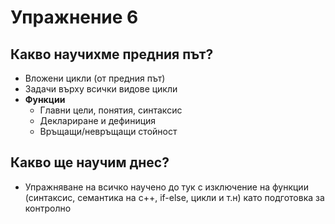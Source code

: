 # Упражнение 6
## Какво научихме предния път?
* Вложени цикли (от предния път)
* Задачи върху всички видове цикли
* <b>Функции</b>
  * Главни цели, понятия, синтаксис
  * Деклариране и дефиниция
  * Връщащи/невръщащи стойност

## Какво ще научим днес?

* Упражняване на всичко научено до тук с изключение на функции (синтаксис, семантика на с++, if-else, цикли и т.н) като подготовка за контролно
